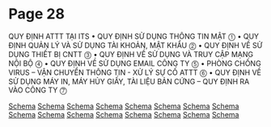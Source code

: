 # Page 28
QUY ĐỊNH ATTT TẠI ITS
• QUY ĐỊNH SỬ DỤNG THÔNG TIN MẬT ⓵
• QUY ĐỊNH QUẢN LÝ VÀ SỬ DỤNG TÀI KHOẢN, MẬT KHẨU ⓶
• QUY ĐỊNH VỀ SỬ DỤNG THIẾT BỊ CNTT ⓷
• QUY ĐỊNH VỀ SỬ DỤNG VÀ TRUY CẬP MẠNG NỘI BỘ ⓸
• QUY ĐỊNH VỀ SỬ DỤNG EMAIL CÔNG TY ⓹
• PHÒNG CHỐNG VIRUS – VẬN CHUYỂN THÔNG TIN - XỬ LÝ SỰ CỐ ATTT ⓺
• QUY ĐỊNH VỀ SỬ DỤNG MÁY IN, MÁY HỦY GIẤY, TÀI LIỆU BẢN CỨNG – QUY ĐỊNH RA VÀO CÔNG TY ⓻

[Schema](page_28_img_0.png)
[Schema](page_28_img_1.png)
[Schema](page_28_img_2.png)
[Schema](page_28_img_3.png)
[Schema](page_28_img_4.png)
[Schema](page_28_img_5.png)
[Schema](page_28_img_6.png)
[Schema](page_28_img_7.png)
[Schema](page_28_img_8.png)
[Schema](page_28_img_9.png)
[Schema](page_28_img_10.png)
[Schema](page_28_img_11.png)
[Schema](page_28_img_12.png)
[Schema](page_28_img_13.png)
[Schema](page_28_img_14.png)
[Schema](page_28_img_15.png)
